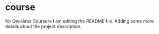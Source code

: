 # course
for Qwiklabs Coursera
I am editing the README file. Adding some more details about the project description.
